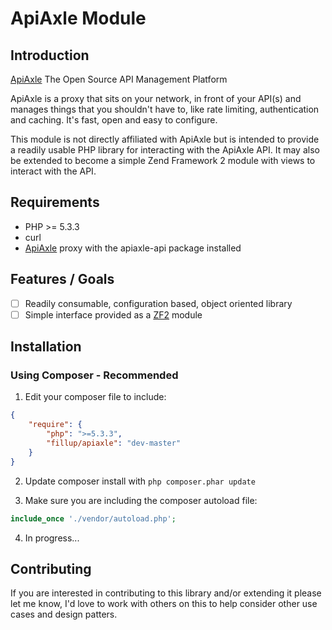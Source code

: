 # ApiAxle Module #

## Introduction ##
[ApiAxle](http://apiaxle.com)
The Open Source API Management Platform

ApiAxle is a proxy that sits on your network, in front of your API(s) and manages things that you shouldn't have to, like rate limiting, authentication and caching. It's fast, open and easy to configure.

This module is not directly affiliated with ApiAxle but is intended to provide a readily usable PHP library for interacting with the ApiAxle API. It may also be extended to become a simple Zend Framework 2 module with views to interact with the API.

## Requirements ##
* PHP >= 5.3.3
* curl
* [ApiAxle](http://apiaxle.com) proxy with the apiaxle-api package installed

## Features / Goals ##
- [ ] Readily consumable, configuration based, object oriented library
- [ ] Simple interface provided as a [ZF2](http://framework.zend.com) module

## Installation ##
### Using Composer - Recommended ###
1) Edit your composer file to include:

```json
{
    "require": {
        "php": ">=5.3.3",
        "fillup/apiaxle": "dev-master"
    }
}
```

2) Update composer install with ```php composer.phar update```

3) Make sure you are including the composer autoload file:

```php
include_once './vendor/autoload.php';
```

4) In progress...

## Contributing ##
If you are interested in contributing to this library and/or extending it please let me know, I'd love to work with others on this to help consider other use cases and design patters.

